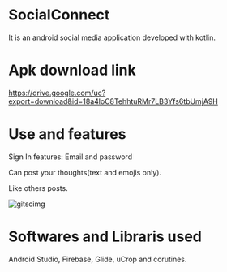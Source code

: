 # SocialConnect

It is an android social media application developed with kotlin.

# Apk download link

https://drive.google.com/uc?export=download&id=18a4loC8TehhtuRMr7LB3Yfs6tbUmjA9H

# Use and features

Sign In features: Email and password

Can post your thoughts(text and emojis only).

Like others posts.

![gitscimg](https://user-images.githubusercontent.com/69160216/174300529-78a804ab-3a69-48c0-ba70-37f45e3aa138.png)

# Softwares and Libraris used

Android Studio,
Firebase,
Glide,
uCrop
and corutines.
